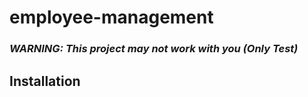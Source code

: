 # employee-management

### _**WARNING: This project may not work with you (Only Test)**_

## Installation


